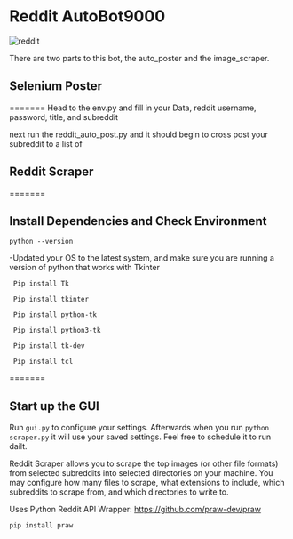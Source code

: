 <h1>Reddit AutoBot9000 </h1>

![reddit]('./img/example.gif')

There are two parts to this bot, the auto_poster and the image_scraper. 

<h2> Selenium Poster</h2>
=======
Head to the env.py and fill in your Data, reddit username, password, title, and subreddit

next run the reddit_auto_post.py and it should begin to cross post your subreddit to a list of 


<h2> Reddit Scraper</h2>
=======

<h2> Install Dependencies and Check Environment </h2>

```
python --version
```

-Updated your OS to the latest system, and make sure you are running a version of python that works with Tkinter

```
 Pip install Tk
```
```
 Pip install tkinter
```
```
 Pip install python-tk
```

```
 Pip install python3-tk
```

```
 Pip install tk-dev
```

```
 Pip install tcl
```
=======

<h2> Start up the GUI </h2>


Run 
```gui.py```
to configure your settings. Afterwards when you run `python scraper.py` it will
use your saved settings. Feel free to schedule it to run dailt.


Reddit Scraper allows you to scrape the top images (or other file formats) 
from selected subreddits into selected directories on your machine.
You may configure how many files to scrape, what extensions to include,
which subreddits to scrape from, and which directories to write to.

Uses Python Reddit API Wrapper: https://github.com/praw-dev/praw
```
pip install praw
```

